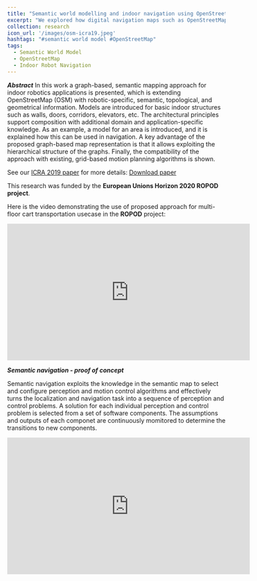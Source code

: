 ```yaml
---
title: "Semantic world modelling and indoor navigation using OpenStreetMap"
excerpt: "We explored how digital navigation maps such as OpenStreetMap can be used for indoor robot navigation"
collection: research
icon_url: '/images/osm-icra19.jpeg'
hashtags: "#semantic world model #OpenStreetMap"
tags:
  - Semantic World Model
  - OpenStreetMap
  - Indoor Robot Navigation
---
```

<b><i>Abstract</i></b>
In this work a graph-based, semantic mapping approach for indoor robotics applications is presented, which is extending OpenStreetMap (OSM) with robotic-specific, semantic, topological, and geometrical information. Models are introduced for basic indoor structures such as walls, doors, corridors, elevators, etc. The architectural principles support composition with additional domain and application-specific knowledge. As an example, a model for an area is introduced, and it is explained how this can be used in navigation. A key advantage of the proposed graph-based map representation is that it allows exploiting the hierarchical structure of the graphs. Finally, the compatibility of the approach with existing, grid-based motion planning algorithms is shown.

<!-- <img src='/images/icra19-preview.jpeg'> -->

See our [ICRA 2019 paper](/publication/2019-05-20-icra2019) for more details:
[Download paper](https://lirias.kuleuven.be/retrieve/536321)

This research was funded by the <b>European Unions Horizon 2020 ROPOD project</b>.

Here is the video demonstrating the use of proposed approach for multi-floor cart transportation usecase in the <b>ROPOD</b> project:

<iframe width="560" height="315" src="https://www.youtube.com/embed/aBvui9Fne4s" title="YouTube video player" frameborder="0" allow="accelerometer; autoplay; clipboard-write; encrypted-media; gyroscope; picture-in-picture" allowfullscreen></iframe>

<b><i></i></b>

<b><i>Semantic navigation - proof of concept</i></b>

Semantic navigation exploits the knowledge in the semantic map to select and configure perception and motion control algorithms and effectively turns the localization and navigation task into a sequence of perception and control problems. A solution for each individual perception and control problem is selected from a set of software components. The assumptions and outputs of each componet are continuously momitored to determine the transitions to new components.

<iframe width="560" height="315" src="https://www.youtube.com/embed/zrewX6l_O8Q" title="YouTube video player" frameborder="0" allow="accelerometer; autoplay; clipboard-write; encrypted-media; gyroscope; picture-in-picture" allowfullscreen></iframe>